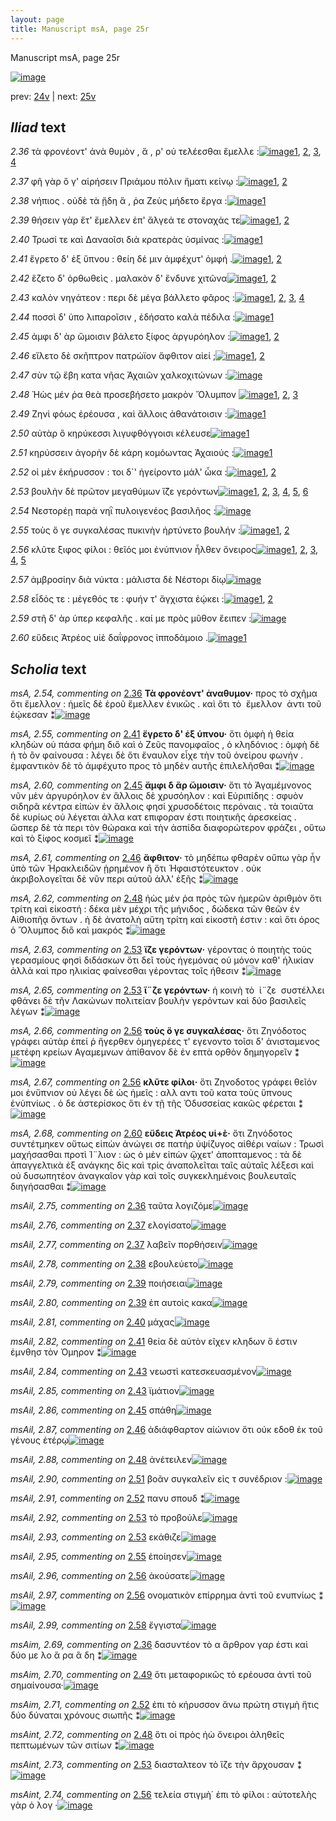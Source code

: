 ```yaml
---
layout: page
title: Manuscript msA, page 25r
---
```


Manuscript msA, page 25r

[![image](http://www.homermultitext.org/iipsrv?OBJ=IIP,1.0&FIF=/project/homer/pyramidal/deepzoom/hmt/vaimg/2017a/VA025RN_0026.tif&WID=100&CVT=JPEG)](http://www.homermultitext.org/ict2/?urn=urn:cite2:hmt:vaimg.2017a:VA025RN_0026)

prev:  [24v](../24v/) | next:  [25v](../25v/)

## *Iliad* text

*2.36* <a id="2.36"/> τὰ φρονέοντ' ἀνὰ θυμὸν , ἅ , ρ' οὐ τελέεσθαι ἔμελλε :[![image](http://www.homermultitext.org/iipsrv?OBJ=IIP,1.0&FIF=/project/homer/pyramidal/deepzoom/hmt/vaimg/2017a/VA025RN_0026.tif&RGN=0.167,0.1998,0.389,0.0398&WID=1000&CVT=JPEG)](http://www.homermultitext.org/ict2/?urn=urn:cite2:hmt:vaimg.2017a:VA025RN_0026@0.167,0.1998,0.389,0.0398)[1](#msA_2.54), [2](#msAim_2.69), [3](#msA_2.25), [4](#msAil_2.75)

*2.37* <a id="2.37"/> φῆ γὰρ ὅ γ' αἱρήσειν Πριάμου πόλιν ἤματι κείνῳ :[![image](http://www.homermultitext.org/iipsrv?OBJ=IIP,1.0&FIF=/project/homer/pyramidal/deepzoom/hmt/vaimg/2017a/VA025RN_0026.tif&RGN=0.172,0.2246,0.395,0.0293&WID=1000&CVT=JPEG)](http://www.homermultitext.org/ict2/?urn=urn:cite2:hmt:vaimg.2017a:VA025RN_0026@0.172,0.2246,0.395,0.0293)[1](#msAil_2.76), [2](#msAil_2.77)

*2.38* <a id="2.38"/> νήπιος . οὐδὲ τὰ ᾔδη ἅ , ῥα Ζεὺς μήδετο ἔργα :[![image](http://www.homermultitext.org/iipsrv?OBJ=IIP,1.0&FIF=/project/homer/pyramidal/deepzoom/hmt/vaimg/2017a/VA025RN_0026.tif&RGN=0.17,0.2442,0.388,0.0338&WID=1000&CVT=JPEG)](http://www.homermultitext.org/ict2/?urn=urn:cite2:hmt:vaimg.2017a:VA025RN_0026@0.17,0.2442,0.388,0.0338)[1](#msAil_2.78)

*2.39* <a id="2.39"/> θήσειν γὰρ ἔτ' ἔμελλεν ἐπ' ἄλγεά τε στοναχάς τε[![image](http://www.homermultitext.org/iipsrv?OBJ=IIP,1.0&FIF=/project/homer/pyramidal/deepzoom/hmt/vaimg/2017a/VA025RN_0026.tif&RGN=0.166,0.2615,0.4,0.0361&WID=1000&CVT=JPEG)](http://www.homermultitext.org/ict2/?urn=urn:cite2:hmt:vaimg.2017a:VA025RN_0026@0.166,0.2615,0.4,0.0361)[1](#msAil_2.80), [2](#msAil_2.79)

*2.40* <a id="2.40"/> Τρωσί τε καὶ Δαναοῖσι διὰ κρατερὰς 					ὑσμίνας :[![image](http://www.homermultitext.org/iipsrv?OBJ=IIP,1.0&FIF=/project/homer/pyramidal/deepzoom/hmt/vaimg/2017a/VA025RN_0026.tif&RGN=0.167,0.2795,0.404,0.0361&WID=1000&CVT=JPEG)](http://www.homermultitext.org/ict2/?urn=urn:cite2:hmt:vaimg.2017a:VA025RN_0026@0.167,0.2795,0.404,0.0361)[1](#msAil_2.81)

*2.41* <a id="2.41"/> ἔγρετο δ' ἐξ ὕπνου : θείη δέ μιν ἀμφέχυτ' ὀμφή .[![image](http://www.homermultitext.org/iipsrv?OBJ=IIP,1.0&FIF=/project/homer/pyramidal/deepzoom/hmt/vaimg/2017a/VA025RN_0026.tif&RGN=0.166,0.2998,0.396,0.0361&WID=1000&CVT=JPEG)](http://www.homermultitext.org/ict2/?urn=urn:cite2:hmt:vaimg.2017a:VA025RN_0026@0.166,0.2998,0.396,0.0361)[1](#msAil_2.82), [2](#msA_2.55)

*2.42* <a id="2.42"/> ἕζετο δ' ὀρθωθεὶς . μαλακὸν δ' ἔνδυνε χιτῶνα[![image](http://www.homermultitext.org/iipsrv?OBJ=IIP,1.0&FIF=/project/homer/pyramidal/deepzoom/hmt/vaimg/2017a/VA025RN_0026.tif&RGN=0.158,0.3163,0.397,0.0383&WID=1000&CVT=JPEG)](http://www.homermultitext.org/ict2/?urn=urn:cite2:hmt:vaimg.2017a:VA025RN_0026@0.158,0.3163,0.397,0.0383)[1](#msA_2.56), [2](#msAil_2.83)

*2.43* <a id="2.43"/> καλὸν νηγάτεον : περι δὲ μέγα βάλλετο φᾶρος :[![image](http://www.homermultitext.org/iipsrv?OBJ=IIP,1.0&FIF=/project/homer/pyramidal/deepzoom/hmt/vaimg/2017a/VA025RN_0026.tif&RGN=0.165,0.3366,0.382,0.0361&WID=1000&CVT=JPEG)](http://www.homermultitext.org/ict2/?urn=urn:cite2:hmt:vaimg.2017a:VA025RN_0026@0.165,0.3366,0.382,0.0361)[1](#msAil_2.84), [2](#msAil_2.85), [3](#msA_2.57), [4](#msA_2.58)

*2.44* <a id="2.44"/> ποσσὶ δ' ὑπο λιπαροῖσιν , ἐδήσατο καλὰ πέδιλα :[![image](http://www.homermultitext.org/iipsrv?OBJ=IIP,1.0&FIF=/project/homer/pyramidal/deepzoom/hmt/vaimg/2017a/VA025RN_0026.tif&RGN=0.161,0.3561,0.412,0.0346&WID=1000&CVT=JPEG)](http://www.homermultitext.org/ict2/?urn=urn:cite2:hmt:vaimg.2017a:VA025RN_0026@0.161,0.3561,0.412,0.0346)[1](#msA_2.59)

*2.45* <a id="2.45"/> ἀμφι δ' ὰρ ὤμοισιν βάλετο ξίφος ἀργυρόηλον :[![image](http://www.homermultitext.org/iipsrv?OBJ=IIP,1.0&FIF=/project/homer/pyramidal/deepzoom/hmt/vaimg/2017a/VA025RN_0026.tif&RGN=0.16,0.3764,0.395,0.0346&WID=1000&CVT=JPEG)](http://www.homermultitext.org/ict2/?urn=urn:cite2:hmt:vaimg.2017a:VA025RN_0026@0.16,0.3764,0.395,0.0346)[1](#msA_2.60), [2](#msAil_2.86)

*2.46* <a id="2.46"/> εἵλετο δὲ σκῆπτρον πατρώϊον ἄφθιτον αἰεί ;[![image](http://www.homermultitext.org/iipsrv?OBJ=IIP,1.0&FIF=/project/homer/pyramidal/deepzoom/hmt/vaimg/2017a/VA025RN_0026.tif&RGN=0.167,0.3967,0.385,0.0338&WID=1000&CVT=JPEG)](http://www.homermultitext.org/ict2/?urn=urn:cite2:hmt:vaimg.2017a:VA025RN_0026@0.167,0.3967,0.385,0.0338)[1](#msAil_2.87), [2](#msA_2.61)

*2.47* <a id="2.47"/> σὺν τῷ ἔβη κατα νῆας Ἀχαιῶν χαλκοχιτώνων :[![image](http://www.homermultitext.org/iipsrv?OBJ=IIP,1.0&FIF=/project/homer/pyramidal/deepzoom/hmt/vaimg/2017a/VA025RN_0026.tif&RGN=0.163,0.4162,0.41,0.0331&WID=1000&CVT=JPEG)](http://www.homermultitext.org/ict2/?urn=urn:cite2:hmt:vaimg.2017a:VA025RN_0026@0.163,0.4162,0.41,0.0331)

*2.48* <a id="2.48"/> Ἠὼς μέν ῥα θεὰ 					προσεβήσετο μακρὸν Ὄλυμπον 				[![image](http://www.homermultitext.org/iipsrv?OBJ=IIP,1.0&FIF=/project/homer/pyramidal/deepzoom/hmt/vaimg/2017a/VA025RN_0026.tif&RGN=0.154,0.4313,0.42,0.0383&WID=1000&CVT=JPEG)](http://www.homermultitext.org/ict2/?urn=urn:cite2:hmt:vaimg.2017a:VA025RN_0026@0.154,0.4313,0.42,0.0383)[1](#msAil_2.88), [2](#msAint_2.72), [3](#msA_2.62)

*2.49* <a id="2.49"/> Ζηνὶ φόως ἐρέουσα , καὶ 					ἄλλοις ἀθανάτοισιν :[![image](http://www.homermultitext.org/iipsrv?OBJ=IIP,1.0&FIF=/project/homer/pyramidal/deepzoom/hmt/vaimg/2017a/VA025RN_0026.tif&RGN=0.156,0.4493,0.398,0.0383&WID=1000&CVT=JPEG)](http://www.homermultitext.org/ict2/?urn=urn:cite2:hmt:vaimg.2017a:VA025RN_0026@0.156,0.4493,0.398,0.0383)[1](#msAim_2.70)

*2.50* <a id="2.50"/> αὐτὰρ ὃ κηρύκεσσι λιγυφθόγγοισι κέλευσε[![image](http://www.homermultitext.org/iipsrv?OBJ=IIP,1.0&FIF=/project/homer/pyramidal/deepzoom/hmt/vaimg/2017a/VA025RN_0026.tif&RGN=0.159,0.4733,0.387,0.0353&WID=1000&CVT=JPEG)](http://www.homermultitext.org/ict2/?urn=urn:cite2:hmt:vaimg.2017a:VA025RN_0026@0.159,0.4733,0.387,0.0353)[1](#msAil_2.89)

*2.51* <a id="2.51"/> κηρύσσειν ἀγορὴν δὲ κάρη κομόωντας Ἀχαιούς :[![image](http://www.homermultitext.org/iipsrv?OBJ=IIP,1.0&FIF=/project/homer/pyramidal/deepzoom/hmt/vaimg/2017a/VA025RN_0026.tif&RGN=0.157,0.4899,0.414,0.0338&WID=1000&CVT=JPEG)](http://www.homermultitext.org/ict2/?urn=urn:cite2:hmt:vaimg.2017a:VA025RN_0026@0.157,0.4899,0.414,0.0338)[1](#msAil_2.90)

*2.52* <a id="2.52"/> οἱ μὲν ἐκήρυσσον : τοι δ`' ἠγείροντο μάλ' ὦκα :[![image](http://www.homermultitext.org/iipsrv?OBJ=IIP,1.0&FIF=/project/homer/pyramidal/deepzoom/hmt/vaimg/2017a/VA025RN_0026.tif&RGN=0.163,0.5109,0.393,0.0361&WID=1000&CVT=JPEG)](http://www.homermultitext.org/ict2/?urn=urn:cite2:hmt:vaimg.2017a:VA025RN_0026@0.163,0.5109,0.393,0.0361)[1](#msAim_2.71), [2](#msAil_2.91)

*2.53* <a id="2.53"/> βουλὴν δὲ πρῶτον μεγαθύμων ἵ̈ζε γερόντων[![image](http://www.homermultitext.org/iipsrv?OBJ=IIP,1.0&FIF=/project/homer/pyramidal/deepzoom/hmt/vaimg/2017a/VA025RN_0026.tif&RGN=0.161,0.5312,0.379,0.0301&WID=1000&CVT=JPEG)](http://www.homermultitext.org/ict2/?urn=urn:cite2:hmt:vaimg.2017a:VA025RN_0026@0.161,0.5312,0.379,0.0301)[1](#msA_2.64), [2](#msAil_2.93), [3](#msA_2.63), [4](#msAil_2.92), [5](#msAint_2.73), [6](#msA_2.65)

*2.54* <a id="2.54"/> Νεστορέῃ παρὰ νηῒ 					πυλοιγενέος βασιλῆος :[![image](http://www.homermultitext.org/iipsrv?OBJ=IIP,1.0&FIF=/project/homer/pyramidal/deepzoom/hmt/vaimg/2017a/VA025RN_0026.tif&RGN=0.157,0.5477,0.402,0.0353&WID=1000&CVT=JPEG)](http://www.homermultitext.org/ict2/?urn=urn:cite2:hmt:vaimg.2017a:VA025RN_0026@0.157,0.5477,0.402,0.0353)

*2.55* <a id="2.55"/> τοὺς ὅ γε συγκαλέσας πυκινὴν ἠρτύνετο βουλήν :[![image](http://www.homermultitext.org/iipsrv?OBJ=IIP,1.0&FIF=/project/homer/pyramidal/deepzoom/hmt/vaimg/2017a/VA025RN_0026.tif&RGN=0.153,0.5665,0.411,0.0361&WID=1000&CVT=JPEG)](http://www.homermultitext.org/ict2/?urn=urn:cite2:hmt:vaimg.2017a:VA025RN_0026@0.153,0.5665,0.411,0.0361)[1](#msAil_2.94), [2](#msAil_2.95)

*2.56* <a id="2.56"/> κλῦτε ξιφος φίλοι : θεῖός μοι ἐνύπνιον ἦλθεν ὄνειρος[![image](http://www.homermultitext.org/iipsrv?OBJ=IIP,1.0&FIF=/project/homer/pyramidal/deepzoom/hmt/vaimg/2017a/VA025RN_0026.tif&RGN=0.157,0.5845,0.424,0.0383&WID=1000&CVT=JPEG)](http://www.homermultitext.org/ict2/?urn=urn:cite2:hmt:vaimg.2017a:VA025RN_0026@0.157,0.5845,0.424,0.0383)[1](#msA_2.66), [2](#msAil_2.96), [3](#msA_2.67), [4](#msAil_2.97), [5](#msAint_2.74)

*2.57* <a id="2.57"/> ἀμβροσίην διὰ νύκτα : μάλιστα δὲ Νέστορι δίῳ[![image](http://www.homermultitext.org/iipsrv?OBJ=IIP,1.0&FIF=/project/homer/pyramidal/deepzoom/hmt/vaimg/2017a/VA025RN_0026.tif&RGN=0.157,0.5845,0.424,0.0383&WID=1000&CVT=JPEG)](http://www.homermultitext.org/ict2/?urn=urn:cite2:hmt:vaimg.2017a:VA025RN_0026@0.157,0.5845,0.424,0.0383)

*2.58* <a id="2.58"/> εἶδός τε : μέγεθός τε : φυήν τ' ἄγχιστα ἐῴκει :[![image](http://www.homermultitext.org/iipsrv?OBJ=IIP,1.0&FIF=/project/homer/pyramidal/deepzoom/hmt/vaimg/2017a/VA025RN_0026.tif&RGN=0.157,0.6221,0.4,0.0346&WID=1000&CVT=JPEG)](http://www.homermultitext.org/ict2/?urn=urn:cite2:hmt:vaimg.2017a:VA025RN_0026@0.157,0.6221,0.4,0.0346)[1](#msAil_2.99), [2](#msAil_2.98)

*2.59* <a id="2.59"/> στῆ δ' ὰρ ὑπερ κεφαλῆς . καί με πρὸς μῦθον ἔειπεν :[![image](http://www.homermultitext.org/iipsrv?OBJ=IIP,1.0&FIF=/project/homer/pyramidal/deepzoom/hmt/vaimg/2017a/VA025RN_0026.tif&RGN=0.151,0.6424,0.425,0.0338&WID=1000&CVT=JPEG)](http://www.homermultitext.org/ict2/?urn=urn:cite2:hmt:vaimg.2017a:VA025RN_0026@0.151,0.6424,0.425,0.0338)

*2.60* <a id="2.60"/> εὕδεις Ἀτρέος υἱὲ 					δαΐφρονος ἱπποδάμοιο .[![image](http://www.homermultitext.org/iipsrv?OBJ=IIP,1.0&FIF=/project/homer/pyramidal/deepzoom/hmt/vaimg/2017a/VA025RN_0026.tif&RGN=0.145,0.6612,0.412,0.0413&WID=1000&CVT=JPEG)](http://www.homermultitext.org/ict2/?urn=urn:cite2:hmt:vaimg.2017a:VA025RN_0026@0.145,0.6612,0.412,0.0413)[1](#msA_2.68)

## *Scholia* text

*msA, 2.54, commenting on* [2.36](#2.36)  <a id="msA_2.54"/> **Τὰ φρονέοντ' ἀναθυμον·** προς τὸ σχῆμα ὅτι ἔμελλον : ἡμεῖς δὲ ἐροῦ ἔμελλεν ἑνικῶς . καὶ ὅτι τὸ  ἔμελλον  ἀντι τοῦ ἐῴκεσαν ⁑[![image](http://www.homermultitext.org/iipsrv?OBJ=IIP,1.0&FIF=/project/homer/pyramidal/deepzoom/hmt/vaimg/2017a/VA025RN_0026.tif&RGN=0.1717,0.0948,0.5463,0.0207&WID=1000&CVT=JPEG)](http://www.homermultitext.org/ict2/?urn=urn:cite2:hmt:vaimg.2017a:VA025RN_0026@0.1717,0.0948,0.5463,0.0207)

*msA, 2.55, commenting on* [2.41](#2.41)  <a id="msA_2.55"/> **ἔγρετο δ' ἐξ ύπνου·** ὅτι ὀμφὴ ἡ θεία κληδὼν οὐ πάσα φήμη διὃ καὶ ὁ Ζεῦς πανομφαῖος , ὁ κληδόνιος : ὀμφὴ δὲ ἡ τὸ ὂν φαίνουσα : λέγει δὲ ὅτι ἔναυλον εἶχε τὴν τοῦ ὀνείρου φωνήν . ἐμφαντικὸν δὲ τὸ ἀμφέχυτο προς τὸ μηδὲν αυτῆς ἐπιλελῆσθαι ⁑[![image](http://www.homermultitext.org/iipsrv?OBJ=IIP,1.0&FIF=/project/homer/pyramidal/deepzoom/hmt/vaimg/2017a/VA025RN_0026.tif&RGN=0.1683,0.1101,0.6042,0.032&WID=1000&CVT=JPEG)](http://www.homermultitext.org/ict2/?urn=urn:cite2:hmt:vaimg.2017a:VA025RN_0026@0.1683,0.1101,0.6042,0.032)

*msA, 2.60, commenting on* [2.45](#2.45)  <a id="msA_2.60"/> **ἄμφι δ ἂρ ὤμοισιν·** ὅτι τὸ Ἀγαμέμνονος νῦν μὲν ἀργυρόηλον ἐν ἄλλοις δὲ χρυσόηλον : καὶ Εὐριπίδης : σφυὸν σιδηρᾶ κέντρα εἰπὼν ἐν ἄλλοις φησί χρυσοδέτοις περόναις . τὰ τοιαῦτα δὲ κυρίως οὐ λέγεται ἀλλα κατ επιφοραν ἐστι ποιητικῆς ἀρεσκείας . ὥσπερ δὲ τὰ περι τὸν θώρακα καὶ τὴν ἀσπίδα διαφορώτερον φράζει , οὕτω καὶ τὸ ξίφος κοσμεῖ ⁑[![image](http://www.homermultitext.org/iipsrv?OBJ=IIP,1.0&FIF=/project/homer/pyramidal/deepzoom/hmt/vaimg/2017a/VA025RN_0026.tif&RGN=0.5658,0.1849,0.2142,0.1092&WID=1000&CVT=JPEG)](http://www.homermultitext.org/ict2/?urn=urn:cite2:hmt:vaimg.2017a:VA025RN_0026@0.5658,0.1849,0.2142,0.1092)

*msA, 2.61, commenting on* [2.46](#2.46)  <a id="msA_2.61"/> **ἄφθιτον·** τὸ μηδέπω φθαρὲν οὔπω γὰρ ἦν ὑπὸ τῶν Ἡρακλειδῶν ᾑρημένον ἢ ὅτι Ἡφαιστότευκτον . οὐκ ἀκριβολογεῖται δὲ νῦν περι αὐτοῦ ἀλλ' ἑξῆς ⁑[![image](http://www.homermultitext.org/iipsrv?OBJ=IIP,1.0&FIF=/project/homer/pyramidal/deepzoom/hmt/vaimg/2017a/VA025RN_0026.tif&RGN=0.5554,0.2863,0.2238,0.053&WID=1000&CVT=JPEG)](http://www.homermultitext.org/ict2/?urn=urn:cite2:hmt:vaimg.2017a:VA025RN_0026@0.5554,0.2863,0.2238,0.053)

*msA, 2.62, commenting on* [2.48](#2.48)  <a id="msA_2.62"/> ἠὼς μέν ῥα πρὸς τῶν ἡμερῶν ἀριθμὸν ὅτι τρίτη καὶ εἰκοστή : δέκα μὲν μέχρι τῆς μήνιδος , δώδεκα τῶν θεῶν ἐν Αἰθιοπῆᾳ ὄντων . ἡ δὲ ἀνατολὴ αὕτη τρίτη καὶ εἰκοστῆ ἐστιν : καὶ ὅτι όρος ὁ Ὄλυμπος διὃ καὶ μακρός ⁑[![image](http://www.homermultitext.org/iipsrv?OBJ=IIP,1.0&FIF=/project/homer/pyramidal/deepzoom/hmt/vaimg/2017a/VA025RN_0026.tif&RGN=0.5554,0.3304,0.2496,0.0663&WID=1000&CVT=JPEG)](http://www.homermultitext.org/ict2/?urn=urn:cite2:hmt:vaimg.2017a:VA025RN_0026@0.5554,0.3304,0.2496,0.0663)

*msA, 2.63, commenting on* [2.53](#2.53)  <a id="msA_2.63"/> **ϊζε γερόντων·** γέροντας ὁ ποιητὴς τοὺς γερασμίους φησὶ διδάσκων ὅτι δεῖ τοὺς ἡγεμόνας οὐ μόνον καθ' ἡλικίαν ἀλλὰ καὶ προ ηλικίας φαίνεσθαι γέροντας τοῖς ήθεσιν ⁑[![image](http://www.homermultitext.org/iipsrv?OBJ=IIP,1.0&FIF=/project/homer/pyramidal/deepzoom/hmt/vaimg/2017a/VA025RN_0026.tif&RGN=0.5596,0.3908,0.2263,0.051&WID=1000&CVT=JPEG)](http://www.homermultitext.org/ict2/?urn=urn:cite2:hmt:vaimg.2017a:VA025RN_0026@0.5596,0.3908,0.2263,0.051)

*msA, 2.65, commenting on* [2.53](#2.53)  <a id="msA_2.65"/> **ἵ¨ζε γερόντων·** ἡ κοινὴ τὸ  ἱ¨ζε  συστέλλει φθάνει δὲ τῆν Λακώνων πολιτείαν βουλὴν γερόντων καὶ δύο βασιλεῖς λέγων ⁑[![image](http://www.homermultitext.org/iipsrv?OBJ=IIP,1.0&FIF=/project/homer/pyramidal/deepzoom/hmt/vaimg/2017a/VA025RN_0026.tif&RGN=0.5558,0.4815,0.2292,0.042&WID=1000&CVT=JPEG)](http://www.homermultitext.org/ict2/?urn=urn:cite2:hmt:vaimg.2017a:VA025RN_0026@0.5558,0.4815,0.2292,0.042)

*msA, 2.66, commenting on* [2.56](#2.56)  <a id="msA_2.66"/> **τοὺς ὅ γε συγκαλέσας·** ὅτι Ζηνόδοτος γράφει αὐτὰρ ἐπεί ῥ ἤγερθεν ὁμηγερέες τ' εγενοντο τοῖσι δ' ἀνισταμενος μετέφη κρείων Αγαμεμνων ἀπίθανον δὲ ἐν επτὰ ορθὸν δημηγορεῖν ⁑[![image](http://www.homermultitext.org/iipsrv?OBJ=IIP,1.0&FIF=/project/homer/pyramidal/deepzoom/hmt/vaimg/2017a/VA025RN_0026.tif&RGN=0.5529,0.5169,0.2542,0.0497&WID=1000&CVT=JPEG)](http://www.homermultitext.org/ict2/?urn=urn:cite2:hmt:vaimg.2017a:VA025RN_0026@0.5529,0.5169,0.2542,0.0497)

*msA, 2.67, commenting on* [2.56](#2.56)  <a id="msA_2.67"/> **κλῦτε φίλοι·** ὅτι Ζηνοδοτος γράφει θεῖόν μοι ἐνὕπνιον οὐ λέγει δὲ ὡς ἡμεῖς : αλλ αντι τοῦ κατα τοὺς ὕπνους ἐνὑπνίως . ὁ δε ἀστερίσκος ὅτι ἐν τῇ τῆς Ὀδυσσείας κακῶς φέρεται ⁑[![image](http://www.homermultitext.org/iipsrv?OBJ=IIP,1.0&FIF=/project/homer/pyramidal/deepzoom/hmt/vaimg/2017a/VA025RN_0026.tif&RGN=0.5604,0.5616,0.2333,0.058&WID=1000&CVT=JPEG)](http://www.homermultitext.org/ict2/?urn=urn:cite2:hmt:vaimg.2017a:VA025RN_0026@0.5604,0.5616,0.2333,0.058)

*msA, 2.68, commenting on* [2.60](#2.60)  <a id="msA_2.68"/> **εὔδεις Ἀτρέος υἱ+ὲ·** ὅτι Ζηνόδοτος συντέτμηκεν οὕτως εἰπὼν ἀνώγει σε πατὴρ ὑψίζυγος αἰθέρι ναίων : Τρωσὶ μαχήσασθαι προτὶ Ί¨λιον : ὡς ὁ μὲν εἰπὼν ᾤχετ' ἀποπταμενος : τὰ δὲ ἀπαγγελτικὰ ἐξ ανάγκης δὶς καὶ τρὶς ἀναπολεῖται ταῖς αὐταῖς λέξεσι καὶ οὐ δυσωπητέον ἀναγκαῖον γὰρ καὶ τοῖς συγκεκλημένοις βουλευταῖς διηγήσασθαι ⁑[![image](http://www.homermultitext.org/iipsrv?OBJ=IIP,1.0&FIF=/project/homer/pyramidal/deepzoom/hmt/vaimg/2017a/VA025RN_0026.tif&RGN=0.1496,0.6999,0.6463,0.0594&WID=1000&CVT=JPEG)](http://www.homermultitext.org/ict2/?urn=urn:cite2:hmt:vaimg.2017a:VA025RN_0026@0.1496,0.6999,0.6463,0.0594)

*msAil, 2.75, commenting on* [2.36](#2.36)  <a id="msAil_2.75"/> ταῦτα λογιζόμε[![image](http://www.homermultitext.org/iipsrv?OBJ=IIP,1.0&FIF=/project/homer/pyramidal/deepzoom/hmt/vaimg/2017a/VA025RN_0026.tif&RGN=0.2064,0.2,0.0627,0.013&WID=1000&CVT=JPEG)](http://www.homermultitext.org/ict2/?urn=urn:cite2:hmt:vaimg.2017a:VA025RN_0026@0.2064,0.2,0.0627,0.013)

*msAil, 2.76, commenting on* [2.37](#2.37)  <a id="msAil_2.76"/> ελογίσατο[![image](http://www.homermultitext.org/iipsrv?OBJ=IIP,1.0&FIF=/project/homer/pyramidal/deepzoom/hmt/vaimg/2017a/VA025RN_0026.tif&RGN=0.1873,0.2249,0.0441,0.0075&WID=1000&CVT=JPEG)](http://www.homermultitext.org/ict2/?urn=urn:cite2:hmt:vaimg.2017a:VA025RN_0026@0.1873,0.2249,0.0441,0.0075)

*msAil, 2.77, commenting on* [2.37](#2.37)  <a id="msAil_2.77"/> λαβεῖν πορθήσειν[![image](http://www.homermultitext.org/iipsrv?OBJ=IIP,1.0&FIF=/project/homer/pyramidal/deepzoom/hmt/vaimg/2017a/VA025RN_0026.tif&RGN=0.2705,0.2246,0.0641,0.0096&WID=1000&CVT=JPEG)](http://www.homermultitext.org/ict2/?urn=urn:cite2:hmt:vaimg.2017a:VA025RN_0026@0.2705,0.2246,0.0641,0.0096)

*msAil, 2.78, commenting on* [2.38](#2.38)  <a id="msAil_2.78"/> εβουλεύετο[![image](http://www.homermultitext.org/iipsrv?OBJ=IIP,1.0&FIF=/project/homer/pyramidal/deepzoom/hmt/vaimg/2017a/VA025RN_0026.tif&RGN=0.4423,0.2451,0.0468,0.0102&WID=1000&CVT=JPEG)](http://www.homermultitext.org/ict2/?urn=urn:cite2:hmt:vaimg.2017a:VA025RN_0026@0.4423,0.2451,0.0468,0.0102)

*msAil, 2.79, commenting on* [2.39](#2.39)  <a id="msAil_2.79"/> ποιήσειαι[![image](http://www.homermultitext.org/iipsrv?OBJ=IIP,1.0&FIF=/project/homer/pyramidal/deepzoom/hmt/vaimg/2017a/VA025RN_0026.tif&RGN=0.1864,0.2601,0.0427,0.0092&WID=1000&CVT=JPEG)](http://www.homermultitext.org/ict2/?urn=urn:cite2:hmt:vaimg.2017a:VA025RN_0026@0.1864,0.2601,0.0427,0.0092)

*msAil, 2.80, commenting on* [2.39](#2.39)  <a id="msAil_2.80"/> ἐπ αυτοὶς κακα[![image](http://www.homermultitext.org/iipsrv?OBJ=IIP,1.0&FIF=/project/homer/pyramidal/deepzoom/hmt/vaimg/2017a/VA025RN_0026.tif&RGN=0.3982,0.2621,0.0545,0.0119&WID=1000&CVT=JPEG)](http://www.homermultitext.org/ict2/?urn=urn:cite2:hmt:vaimg.2017a:VA025RN_0026@0.3982,0.2621,0.0545,0.0119)

*msAil, 2.81, commenting on* [2.40](#2.40)  <a id="msAil_2.81"/> μάχας[![image](http://www.homermultitext.org/iipsrv?OBJ=IIP,1.0&FIF=/project/homer/pyramidal/deepzoom/hmt/vaimg/2017a/VA025RN_0026.tif&RGN=0.5009,0.2863,0.0336,0.0109&WID=1000&CVT=JPEG)](http://www.homermultitext.org/ict2/?urn=urn:cite2:hmt:vaimg.2017a:VA025RN_0026@0.5009,0.2863,0.0336,0.0109)

*msAil, 2.82, commenting on* [2.41](#2.41)  <a id="msAil_2.82"/> θεία δὲ αὐτὸν εῖχεν κληδων ὅ ἐστιν ἐμνθησ τὸν Όμηρον ⁑[![image](http://www.homermultitext.org/iipsrv?OBJ=IIP,1.0&FIF=/project/homer/pyramidal/deepzoom/hmt/vaimg/2017a/VA025RN_0026.tif&RGN=0.3386,0.2997,0.2068,0.014&WID=1000&CVT=JPEG)](http://www.homermultitext.org/ict2/?urn=urn:cite2:hmt:vaimg.2017a:VA025RN_0026@0.3386,0.2997,0.2068,0.014)

*msAil, 2.84, commenting on* [2.43](#2.43)  <a id="msAil_2.84"/> νεωστὶ κατεσκευασμένον[![image](http://www.homermultitext.org/iipsrv?OBJ=IIP,1.0&FIF=/project/homer/pyramidal/deepzoom/hmt/vaimg/2017a/VA025RN_0026.tif&RGN=0.2441,0.3375,0.0945,0.013&WID=1000&CVT=JPEG)](http://www.homermultitext.org/ict2/?urn=urn:cite2:hmt:vaimg.2017a:VA025RN_0026@0.2441,0.3375,0.0945,0.013)

*msAil, 2.85, commenting on* [2.43](#2.43)  <a id="msAil_2.85"/> ϊμάτιον[![image](http://www.homermultitext.org/iipsrv?OBJ=IIP,1.0&FIF=/project/homer/pyramidal/deepzoom/hmt/vaimg/2017a/VA025RN_0026.tif&RGN=0.4836,0.3403,0.0405,0.014&WID=1000&CVT=JPEG)](http://www.homermultitext.org/ict2/?urn=urn:cite2:hmt:vaimg.2017a:VA025RN_0026@0.4836,0.3403,0.0405,0.014)

*msAil, 2.86, commenting on* [2.45](#2.45)  <a id="msAil_2.86"/> σπάθη[![image](http://www.homermultitext.org/iipsrv?OBJ=IIP,1.0&FIF=/project/homer/pyramidal/deepzoom/hmt/vaimg/2017a/VA025RN_0026.tif&RGN=0.4,0.3785,0.0341,0.0096&WID=1000&CVT=JPEG)](http://www.homermultitext.org/ict2/?urn=urn:cite2:hmt:vaimg.2017a:VA025RN_0026@0.4,0.3785,0.0341,0.0096)

*msAil, 2.87, commenting on* [2.46](#2.46)  <a id="msAil_2.87"/> ἀδιάφθαρτον αἰώνιον ὅτι οὐκ εδοθ ἐκ τοῦ γένους ἑτέρῳ[![image](http://www.homermultitext.org/iipsrv?OBJ=IIP,1.0&FIF=/project/homer/pyramidal/deepzoom/hmt/vaimg/2017a/VA025RN_0026.tif&RGN=0.4254,0.3996,0.1382,0.0247&WID=1000&CVT=JPEG)](http://www.homermultitext.org/ict2/?urn=urn:cite2:hmt:vaimg.2017a:VA025RN_0026@0.4254,0.3996,0.1382,0.0247)

*msAil, 2.88, commenting on* [2.48](#2.48)  <a id="msAil_2.88"/> ἀνέτειλεν[![image](http://www.homermultitext.org/iipsrv?OBJ=IIP,1.0&FIF=/project/homer/pyramidal/deepzoom/hmt/vaimg/2017a/VA025RN_0026.tif&RGN=0.3621,0.4368,0.0539,0.0115&WID=1000&CVT=JPEG)](http://www.homermultitext.org/ict2/?urn=urn:cite2:hmt:vaimg.2017a:VA025RN_0026@0.3621,0.4368,0.0539,0.0115)

*msAil, 2.90, commenting on* [2.51](#2.51)  <a id="msAil_2.90"/> βοᾶν συγκαλεῖν εἰς τ συνέδριον :[![image](http://www.homermultitext.org/iipsrv?OBJ=IIP,1.0&FIF=/project/homer/pyramidal/deepzoom/hmt/vaimg/2017a/VA025RN_0026.tif&RGN=0.2471,0.4932,0.1286,0.0107&WID=1000&CVT=JPEG)](http://www.homermultitext.org/ict2/?urn=urn:cite2:hmt:vaimg.2017a:VA025RN_0026@0.2471,0.4932,0.1286,0.0107)

*msAil, 2.91, commenting on* [2.52](#2.52)  <a id="msAil_2.91"/> πανυ σπουδ ⁑[![image](http://www.homermultitext.org/iipsrv?OBJ=IIP,1.0&FIF=/project/homer/pyramidal/deepzoom/hmt/vaimg/2017a/VA025RN_0026.tif&RGN=0.4993,0.5165,0.0389,0.0088&WID=1000&CVT=JPEG)](http://www.homermultitext.org/ict2/?urn=urn:cite2:hmt:vaimg.2017a:VA025RN_0026@0.4993,0.5165,0.0389,0.0088)

*msAil, 2.92, commenting on* [2.53](#2.53)  <a id="msAil_2.92"/> τὸ προβούλε[![image](http://www.homermultitext.org/iipsrv?OBJ=IIP,1.0&FIF=/project/homer/pyramidal/deepzoom/hmt/vaimg/2017a/VA025RN_0026.tif&RGN=0.1804,0.5315,0.0554,0.0094&WID=1000&CVT=JPEG)](http://www.homermultitext.org/ict2/?urn=urn:cite2:hmt:vaimg.2017a:VA025RN_0026@0.1804,0.5315,0.0554,0.0094)

*msAil, 2.93, commenting on* [2.53](#2.53)  <a id="msAil_2.93"/> εκάθιζε[![image](http://www.homermultitext.org/iipsrv?OBJ=IIP,1.0&FIF=/project/homer/pyramidal/deepzoom/hmt/vaimg/2017a/VA025RN_0026.tif&RGN=0.4543,0.5334,0.0361,0.0083&WID=1000&CVT=JPEG)](http://www.homermultitext.org/ict2/?urn=urn:cite2:hmt:vaimg.2017a:VA025RN_0026@0.4543,0.5334,0.0361,0.0083)

*msAil, 2.95, commenting on* [2.55](#2.55)  <a id="msAil_2.95"/> ἐποίησεν[![image](http://www.homermultitext.org/iipsrv?OBJ=IIP,1.0&FIF=/project/homer/pyramidal/deepzoom/hmt/vaimg/2017a/VA025RN_0026.tif&RGN=0.4632,0.5717,0.0311,0.0072&WID=1000&CVT=JPEG)](http://www.homermultitext.org/ict2/?urn=urn:cite2:hmt:vaimg.2017a:VA025RN_0026@0.4632,0.5717,0.0311,0.0072)

*msAil, 2.96, commenting on* [2.56](#2.56)  <a id="msAil_2.96"/> ἀκούσατε[![image](http://www.homermultitext.org/iipsrv?OBJ=IIP,1.0&FIF=/project/homer/pyramidal/deepzoom/hmt/vaimg/2017a/VA025RN_0026.tif&RGN=0.2382,0.5873,0.0404,0.0099&WID=1000&CVT=JPEG)](http://www.homermultitext.org/ict2/?urn=urn:cite2:hmt:vaimg.2017a:VA025RN_0026@0.2382,0.5873,0.0404,0.0099)

*msAil, 2.97, commenting on* [2.56](#2.56)  <a id="msAil_2.97"/> ονοματικὸν επίρρημα ἀντὶ τοῦ ενυπνίως ⁑[![image](http://www.homermultitext.org/iipsrv?OBJ=IIP,1.0&FIF=/project/homer/pyramidal/deepzoom/hmt/vaimg/2017a/VA025RN_0026.tif&RGN=0.4193,0.5884,0.1461,0.0115&WID=1000&CVT=JPEG)](http://www.homermultitext.org/ict2/?urn=urn:cite2:hmt:vaimg.2017a:VA025RN_0026@0.4193,0.5884,0.1461,0.0115)

*msAil, 2.99, commenting on* [2.58](#2.58)  <a id="msAil_2.99"/> ἔγγιστα[![image](http://www.homermultitext.org/iipsrv?OBJ=IIP,1.0&FIF=/project/homer/pyramidal/deepzoom/hmt/vaimg/2017a/VA025RN_0026.tif&RGN=0.4329,0.6278,0.0325,0.0105&WID=1000&CVT=JPEG)](http://www.homermultitext.org/ict2/?urn=urn:cite2:hmt:vaimg.2017a:VA025RN_0026@0.4329,0.6278,0.0325,0.0105)

*msAim, 2.69, commenting on* [2.36](#2.36)  <a id="msAim_2.69"/> δασυντέον τὸ α ἄρθρον γαρ ἐστι καὶ δύο με λο ἅ ρα ἃ δη ⁑[![image](http://www.homermultitext.org/iipsrv?OBJ=IIP,1.0&FIF=/project/homer/pyramidal/deepzoom/hmt/vaimg/2017a/VA025RN_0026.tif&RGN=0.5293,0.2065,0.0454,0.0461&WID=1000&CVT=JPEG)](http://www.homermultitext.org/ict2/?urn=urn:cite2:hmt:vaimg.2017a:VA025RN_0026@0.5293,0.2065,0.0454,0.0461)

*msAim, 2.70, commenting on* [2.49](#2.49)  <a id="msAim_2.70"/> ὅτι μεταφορικῶς τὸ ερέουσα ἀντὶ τοῦ σημαίνουσα·[![image](http://www.homermultitext.org/iipsrv?OBJ=IIP,1.0&FIF=/project/homer/pyramidal/deepzoom/hmt/vaimg/2017a/VA025RN_0026.tif&RGN=0.5143,0.4607,0.0514,0.0338&WID=1000&CVT=JPEG)](http://www.homermultitext.org/ict2/?urn=urn:cite2:hmt:vaimg.2017a:VA025RN_0026@0.5143,0.4607,0.0514,0.0338)

*msAim, 2.71, commenting on* [2.52](#2.52)  <a id="msAim_2.71"/> ἐπι τὸ κήρυσσον ἄνω πρώτη στιγμὴ ἥτις δύο δύναται χρόνους σιωπῆς ⁑[![image](http://www.homermultitext.org/iipsrv?OBJ=IIP,1.0&FIF=/project/homer/pyramidal/deepzoom/hmt/vaimg/2017a/VA025RN_0026.tif&RGN=0.5182,0.5251,0.0532,0.0408&WID=1000&CVT=JPEG)](http://www.homermultitext.org/ict2/?urn=urn:cite2:hmt:vaimg.2017a:VA025RN_0026@0.5182,0.5251,0.0532,0.0408)

*msAint, 2.72, commenting on* [2.48](#2.48)  <a id="msAint_2.72"/> ὅτι οἱ πρὸς ἠὼ ὄνειροι ἀληθεῖς πεπτωμένων τῶν σιτίων ⁑[![image](http://www.homermultitext.org/iipsrv?OBJ=IIP,1.0&FIF=/project/homer/pyramidal/deepzoom/hmt/vaimg/2017a/VA025RN_0026.tif&RGN=0.0804,0.4358,0.0904,0.0316&WID=1000&CVT=JPEG)](http://www.homermultitext.org/ict2/?urn=urn:cite2:hmt:vaimg.2017a:VA025RN_0026@0.0804,0.4358,0.0904,0.0316)

*msAint, 2.73, commenting on* [2.53](#2.53)  <a id="msAint_2.73"/> διασταλτεον τὸ ἵζε τὴν ἄρχουσαν ⁑[![image](http://www.homermultitext.org/iipsrv?OBJ=IIP,1.0&FIF=/project/homer/pyramidal/deepzoom/hmt/vaimg/2017a/VA025RN_0026.tif&RGN=0.0911,0.5334,0.0804,0.0274&WID=1000&CVT=JPEG)](http://www.homermultitext.org/ict2/?urn=urn:cite2:hmt:vaimg.2017a:VA025RN_0026@0.0911,0.5334,0.0804,0.0274)

*msAint, 2.74, commenting on* [2.56](#2.56)  <a id="msAint_2.74"/> τελεία στιγμὴ΄ ἐπι τὸ φίλοι : αὐτοτελὴς γὰρ ὁ λογ ·[![image](http://www.homermultitext.org/iipsrv?OBJ=IIP,1.0&FIF=/project/homer/pyramidal/deepzoom/hmt/vaimg/2017a/VA025RN_0026.tif&RGN=0.0793,0.5937,0.0696,0.0311&WID=1000&CVT=JPEG)](http://www.homermultitext.org/ict2/?urn=urn:cite2:hmt:vaimg.2017a:VA025RN_0026@0.0793,0.5937,0.0696,0.0311)